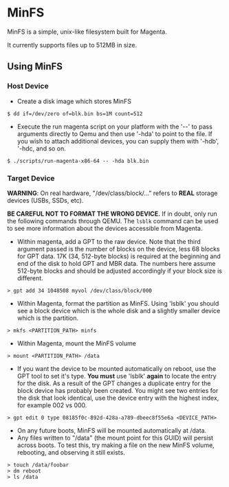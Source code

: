 # MinFS

MinFS is a simple, unix-like filesystem built for Magenta.

It currently supports files up to 512MB in size.

## Using MinFS

### Host Device

 * Create a disk image which stores MinFS
```shell
$ dd if=/dev/zero of=blk.bin bs=1M count=512
```
 * Execute the run magenta script on your platform with the '--' to pass
   arguments directly to Qemu and then use '-hda' to point to the file. If you
   wish to attach additional devices, you can supply them with '-hdb', '-hdc,
   and so on.
```shell
$ ./scripts/run-magenta-x86-64 -- -hda blk.bin
```

### Target Device

**WARNING**: On real hardware, "/dev/class/block/..." refers to **REAL** storage
devices (USBs, SSDs, etc).

**BE CAREFUL NOT TO FORMAT THE WRONG DEVICE.** If in doubt, only run the
following commands through QEMU.
The `lsblk` command can be used to see more information about the devices
accessible from Magenta.

 * Within magenta, add a GPT to the raw device. Note that the third argument
   passed is the number of blocks on the device, less 68 blocks for GPT data.
   17K (34, 512-byte blocks) is required at the beginning and end of the disk
   to hold GPT and MBR data. The numbers here assume 512-byte blocks and should
   be adjusted accordingly if your block size is different.
 ```
 > gpt add 34 1048508 myvol /dev/class/block/000
 ```
 * Within Magenta, format the partition as MinFS. Using 'lsblk' you should see
   a block device which is the whole disk and a slightly smaller device which
   is the partition.
```
> mkfs <PARTITION_PATH> minfs
```
 * Within Magenta, mount the MinFS volume
```
> mount <PARTITION_PATH> /data
```
 * If you want the device to be mounted automatically on reboot, use the GPT
   tool to set it's type. **You must** use 'lsblk' **again** to locate the
   entry for the disk. As a result of the GPT changes a duplicate entry for
   the block device has probably been created. You might see two entries for
   the disk that look identical, use the device entry with the highest index,
   for example 002 vs 000.
 ```
 > gpt edit 0 type 08185f0c-892d-428a-a789-dbeec8f55e6a <DEVICE_PATH>
 ```
 * On any future boots, MinFS will be mounted automatically at /data.
 * Any files written to "/data" (the mount point for this GUID) will persist
   across boots. To test this, try making a file on the new MinFS volume,
   rebooting, and observing it still exists.
```
> touch /data/foobar
> dm reboot
> ls /data
```
